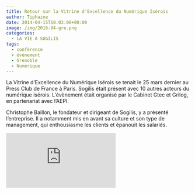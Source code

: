 ```yaml
---
title: Retour sur la Vitrine d'Excellence du Numérique Isérois
author: Tiphaine
date: 2014-04-15T10:03:00+00:00
image: /img/2016-04-gre.png
categories:
  - LA VIE À SOGILIS
tags:
  - conférence
  - événement
  - Grenoble
  - Numérique
---
```


La Vitrine d’Excellence du Numérique Isérois se tenait le 25 mars dernier au Press Club de France à Paris. Sogilis était présent avec 10 autres acteurs du numérique isérois. L'évènement était organisé par le Cabinet Gtec et Grilog, en partenariat avec l’AEPI.

Christophe Baillon, le fondateur et dirigeant de Sogilis, y a présenté l’entreprise. Il a notamment mis en avant sa culture et son type de management, qui enthousiasme les clients et épanouit les salariés.

<VideoIframe>
  <iframe src="https://www.youtube.com/embed/QVf5MVV4XZQ" frameborder="0" allow="accelerometer; autoplay; clipboard-write; encrypted-media; gyroscope; picture-in-picture" allowfullscreen></iframe>
</VideoIframe>
